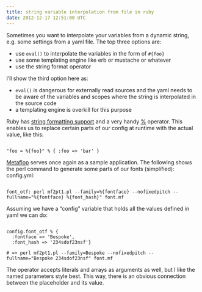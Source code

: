 ```yaml
---
title: string variable interpolation from file in ruby
date: 2012-12-17 12:51:00 UTC
---
```


Sometimes you want to interpolate your variables from a dynamic string, e.g.
some settings from a yaml file. The top three options are:

-   use `eval()` to interpolate the variables in the form of `#{foo}`
-   use some templating engine like erb or mustache or whatever
-   use the string format operator

I’ll show the third option here as:

-   `eval()` is dangerous for externally read sources and the yaml needs
    to be aware of the variables and scopes where the string is
    interpolated in the source code
-   a templating engine is overkill for this purpose

Ruby has [string formatting support](http://apidock.com/ruby/Kernel/sprintf)
and a very handy [%](http://apidock.com/ruby/String/%25) operator. This enables
us to replace certain parts of our config at runtime with the actual value,
like this:

<pre><code class="language-ruby">
"foo = %{foo}" % { :foo => 'bar' }
</code></pre>

[Metaflop](http://www.metaflop.com) serves once again as a sample application.
The following shows the perl command to generate some parts of our fonts
(simplified):    
config.yml:

<pre><code class="language-ruby">
font_otf: perl mf2pt1.pl --family=%{fontface} --nofixedpitch --fullname="%{fontface} %{font_hash}" font.mf
</code></pre>

Assuming we have a “config” variable that holds all the values defined
in yaml we can do:

<pre><code class="language-ruby">
config.font_otf % {
  :fontface =&gt; 'Bespoke',
  :font_hash =&gt; '234sdof23nsf'}

# => perl mf2pt1.pl --family=Bespoke --nofixedpitch --fullname="Bespoke 234sdof23nsf" font.mf
</code></pre>

The operator accepts literals and arrays as arguments as well, but I
like the named parameters style best. This way, there is an obvious
connection between the placeholder and its value.
